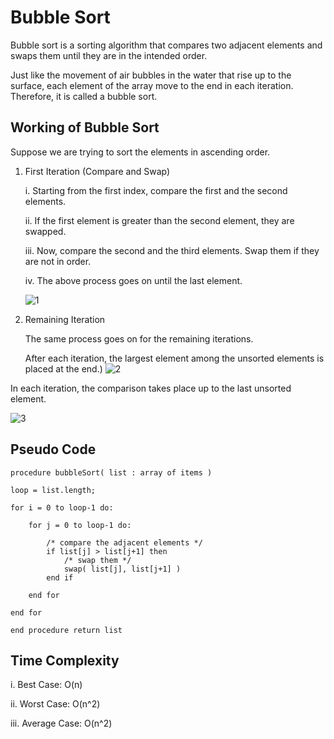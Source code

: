# Bubble Sort

Bubble sort is a sorting algorithm that compares two adjacent elements and swaps them until they are in the intended order.

Just like the movement of air bubbles in the water that rise up to the surface, each element of the array move to the end in each iteration. Therefore, it is called a bubble sort.

## Working of Bubble Sort
Suppose we are trying to sort the elements in ascending order.

1. First Iteration (Compare and Swap)

    i. Starting from the first index, compare the first and the second elements.

    ii. If the first element is greater than the second element, they are swapped.

    iii. Now, compare the second and the third elements. Swap them if they are not in order.
    
    iv. The above process goes on until the last element.

    ![1](https://www.programiz.com/sites/tutorial2program/files/Bubble-sort-0.png)
    
2. Remaining Iteration

    The same process goes on for the remaining iterations.

    After each iteration, the largest element among the unsorted elements is placed at the end.)
    ![2](https://www.programiz.com/sites/tutorial2program/files/Bubble-sort-1.png)


In each iteration, the comparison takes place up to the last unsorted element.

![3](https://www.programiz.com/sites/tutorial2program/files/Bubble-sort-3.png)


## Pseudo Code
    procedure bubbleSort( list : array of items )

    loop = list.length;
    
    for i = 0 to loop-1 do:
            
        for j = 0 to loop-1 do:
        
            /* compare the adjacent elements */   
            if list[j] > list[j+1] then
                /* swap them */
                swap( list[j], list[j+1] )		 
            end if
            
        end for
        
    end for
    
    end procedure return list


## Time Complexity
i. Best Case: O(n)

ii. Worst Case: O(n^2)

iii. Average Case: O(n^2)
